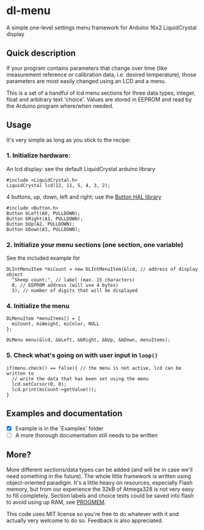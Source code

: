 # dl-menu
A simple one-level settings menu framework for Arduino 16x2 LiquidCrystal display

## Quick description
If your program contains parameters that change over time
(like measurement reference or calibration data, i.e. desired temperature),
those parameters are most easily changed using an LCD and a menu.

This is a set of a handful of lcd menu sections for three data types, integer,
float and arbitrary text 'choice'. Values are stored in EEPROM and read by the Arduino 
program where/when needed.

## Usage
It's very simple as long as you stick to the recipe:
### 1. Initialize hardware:
An lcd display: see the default LiquidCrystal arduino library
```
#include <LiquidCrystal.h>
LiquidCrystal lcd(12, 11, 5, 4, 3, 2);
```
4 buttons, up, down, left and right; use the [Button HAL library](http://playground.arduino.cc/Code/Button)
```
#include <Button.h>
Button bLeft(A0, PULLDOWN);
Button bRight(A1, PULLDOWN);
Button bUp(A2, PULLDOWN);
Button bDown(A3, PULLDOWN);
```
### 2. Initialize your menu sections (one section, one variable)
See the included example for
```
DLIntMenuItem *miCount = new DLIntMenuItem(&lcd, // address of display object
  "Sheep count:", // label (max. 15 characters)
  0, // EEPROM address (will use 4 bytes)
  3); // number of digits that will be displayed
```
### 4. Initialize the menu
```
DLMenuItem *menuItems[] = {
  miCount, miWeight, miColor, NULL
};

DLMenu menu(&lcd, &bLeft, &bRight, &bUp, &bDown, menuItems);
```

### 5. Check what's going on with user input in `loop()`
```
if(menu.check() == false){ // the menu is not active, lcd can be written to
  // write the data that has been set using the menu
  lcd.setCursor(0, 0);
  lcd.print(miCount->getValue());
}
```
## Examples and documentation
 - [x] Example is in the 'Examples' folder
 - [ ] A more thorough documentation still needs to be written

## More?
More different sections/data types can be added (and will be in case we'll need something in the future).
The whole little framework is written using object-oriented paradigm. It's a little heavy on resources, especially
Flash memory, but from our experience the 32kB of Atmega328 is not very easy to fill completely.
Section labels and choice texts could be saved into flash to avoid using up RAM, see [PROGMEM](https://www.arduino.cc/en/Reference/PROGMEM).
 
This code uses MIT license so you're free to do whatever with it and actually very welcome to do so. Feedback is also appreciated.
